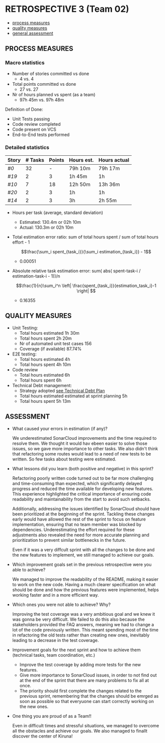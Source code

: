 # RETROSPECTIVE 3 (Team 02)

- [process measures](#process-measures)
- [quality measures](#quality-measures)
- [general assessment](#assessment)

## PROCESS MEASURES

### Macro statistics

- Number of stories committed vs done
  - 4 vs. 4
- Total points committed vs done
  - 27 vs. 27
- Nr of hours planned vs spent (as a team)
  - 97h 45m vs. 97h 48m

Definition of Done:

- Unit Tests passing
- Code review completed
- Code present on VCS
- End-to-End tests performed

### Detailed statistics

| Story | # Tasks | Points | Hours est. | Hours actual |
| ----- | ------- | ------ | ---------- | ------------ |
| _#0_  | 32      | -      | 79h 10m    | 79h 17m      |
| _#19_ | 2       | 3      | 1h 45m     | 1h           |
| _#10_ | 7       | 18     | 12h 50m    | 13h 36m      |
| _#20_ | 2       | 3      | 1h         | 1h           |
| _#14_ | 2       | 3      | 3h         | 2h 55m       |

- Hours per task (average, standard deviation)
  - Estimated: 130.4m or 02h 10m
  - Actual: 130.3m or 02h 10m
- Total estimation error ratio: sum of total hours spent / sum of total hours effort - 1

  $$\frac{\sum_i spent_{task_i}}{\sum_i estimation_{task_i}} - 1$$

  - 0.00051

- Absolute relative task estimation error: sum( abs( spent-task-i / estimation-task-i - 1))/n

  $$\frac{1}{n}\sum_i^n \left| \frac{spent_{task_i}}{estimation_task_i}-1 \right| $$

  - 0.16355

## QUALITY MEASURES

- Unit Testing:
  - Total hours estimated 1h 30m
  - Total hours spent 2h 20m
  - Nr of automated unit test cases 156
  - Coverage (if available) 87.74%
- E2E testing:
  - Total hours estimated 4h
  - Total hours spent 4h 10m
- Code review
  - Total hours estimated 6h
  - Total hours spent 6h
- Technical Debt management:
  - Strategy adopted [see Technical Debt Plan](../Technical%20Debt%20Plan.md)
  - Total hours estimated estimated at sprint planning 5h
  - Total hours spent 5h 13m

## ASSESSMENT

- What caused your errors in estimation (if any)?

  We underestimated SonarCloud improvements and the time required to resolve them. We thought it would hav ebeen easier to solve those issues, so we gave more importance to other tasks. We also didn't think that refactoring some routes would lead to a need of new tests to be written. So few tasks about testing were estimated.

- What lessons did you learn (both positive and negative) in this sprint?

  Refactoring poorly written code turned out to be far more challenging and time-consuming than expected, which significantly delayed progress and reduced the time available for developing new features. This experience highlighted the critical importance of ensuring code readability and maintainability from the start to avoid such setbacks.

  Additionally, addressing the issues identified by SonarCloud should have been prioritized at the beginning of the sprint. Tackling these changes early would have allowed the rest of the sprint to focus on feature implementation, ensuring that no team member was blocked by dependencies. Underestimating the effort required for these adjustments also revealed the need for more accurate planning and prioritization to prevent similar bottlenecks in the future.

  Even if it was a very diffcult sprint with all the changes to be done and the new features to implement, we still managed to achieve our goals.

- Which improvement goals set in the previous retrospective were you able to achieve?

  We managed to improve the readability of the README, making it easier to work on the new code. Having a much clearer specification on what should be done and how the previous features were implemented, helps working faster and in a more efficient way.

- Which ones you were not able to achieve? Why?

  Improving the test coverage was a very ambitious goal and we knew it was gonna be very difficult. We failed to do this also because the stakeholders provided the FAQ answers, meaning we had to change a lot of the code previously written. This meant spending most of the time in refactoring the old tests rather than creating new ones, inevitably leading to a decrease in the test coverage.

- Improvement goals for the next sprint and how to achieve them (technical tasks, team coordination, etc.)

  - Improve the test coverage by adding more tests for the new features.
  - Give more importance to SonarCloud issues, in order to not find out at the end of the sprint that there are many problems to fix all at once.
  - The priority should first complete the changes related to the previous sprint, remembering that the changes should be emrged as soon as possible so that everyuone can start correctly working on the new ones.

- One thing you are proud of as a Team!!

  Even in difficult times and stressful situations, we managed to overcome all the obstacles and achieve our goals. We also managed to finallt discover the center of Kiruna!
